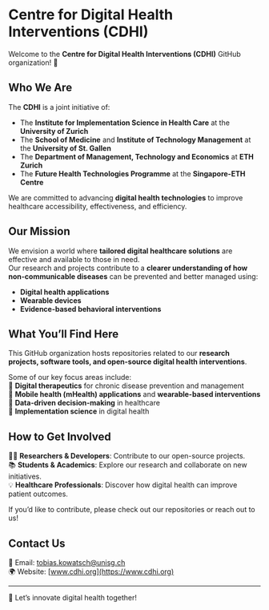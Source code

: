 # Centre for Digital Health Interventions (CDHI)

Welcome to the **Centre for Digital Health Interventions (CDHI)** GitHub organization! 🚀  

## **Who We Are**
The **CDHI** is a joint initiative of:  
- The **Institute for Implementation Science in Health Care** at the **University of Zurich**
- The **School of Medicine** and **Institute of Technology Management** at the **University of St. Gallen**  
- The **Department of Management, Technology and Economics** at **ETH Zurich**  
- The **Future Health Technologies Programme** at the **Singapore-ETH Centre**   

We are committed to advancing **digital health technologies** to improve healthcare accessibility, effectiveness, and efficiency.  

## **Our Mission**  
We envision a world where **tailored digital healthcare solutions** are effective and available to those in need.  
Our research and projects contribute to a **clearer understanding of how non-communicable diseases** can be prevented and better managed using:  
- **Digital health applications**  
- **Wearable devices**  
- **Evidence-based behavioral interventions**  

## **What You’ll Find Here**  
This GitHub organization hosts repositories related to our **research projects, software tools, and open-source digital health interventions**.  

Some of our key focus areas include:  
📌 **Digital therapeutics** for chronic disease prevention and management  
📌 **Mobile health (mHealth) applications** and **wearable-based interventions**  
📌 **Data-driven decision-making** in healthcare  
📌 **Implementation science** in digital health  

## **How to Get Involved**  
👩‍💻 **Researchers & Developers**: Contribute to our open-source projects.  
📚 **Students & Academics**: Explore our research and collaborate on new initiatives.  
💡 **Healthcare Professionals**: Discover how digital health can improve patient outcomes.  

If you’d like to contribute, please check out our repositories or reach out to us!  

## **Contact Us**  
📧 Email: [tobias.kowatsch@unisg.ch](mailto:tobias.kowatsch@unisg.ch)  
🌍 Website: [www.cdhi.org](https://www.cdhi.org) 

---  

🚀 Let’s innovate digital health together!  
